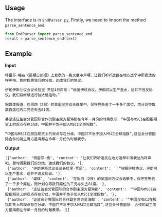 ## Usage

The interface is in ```EndParser.py```. Firstly, we need to import the method ```parse_sentence_end```.

```python
from EndParser import parse_sentence_end
result = parse_sentence_end(text)
```

## Example

**Input**

```
特雷莎·梅在《星期日邮报》上发表的一篇文章中声明，让我们听听选民在地方选举中所表达的呼声吧，暂时搁置我们的分歧，达成我们的协议。

伊朗伊斯兰议会议长拉里·贾尼4日声明：“根据伊核协议，伊朗可以生产重水，这并不违反协议。我们将继续进行铀浓缩活动。”

据媒体报道，在周四（2日）的英国地方议会选举中，保守党失去了一千多个席位，而计划夺取数百席位的工党亦失去81席。

甚至连证监会分管国际合作的副主席方星海都在今年一月份的时候表示，“中国与MSCI在股指期货上的观点存在分歧，中国并不急于加入MSCI全球指数”。

“中国与MSCI在股指期货上的观点存在分歧，中国并不急于加入MSCI全球指数”,证监会分管国际合作的副主席方星海都在今年一月份的时候表示。
```

**Output**

````
[{'author': '特雷莎·梅', 'content': '让我们听听选民在地方选举中所表达的呼声吧，暂时搁置我们的分歧，达成我们的协议。'},
 {'author': '伊朗伊斯兰议会议长拉里·贾尼', 'content': '：“根据伊核协议，伊朗可以生产重水，这并不违反协议。'}, 
 {'author': '媒体', 'content': '在周四（2日）的英国地方议会选举中，保守党失去了一千多个席位，而计划夺取数百席位的工党亦失去81席。'},
 {'author': '连证监会分管国际的合作副主席方星海都', 'content': '“中国与MSCI在股指期货上的观点存在分歧，中国并不急于加入MSCI全球指数”。'}, 
 {'author': '证监会分管国际的合作副主席方星海都', 'content': '“中国与MSCI在股指期货上的观点存在分歧，中国并不急于加入MSCI全球指数”,证监会分管国际  合作的副主席方星海都在今年一月份的时候表示。'}]
````





